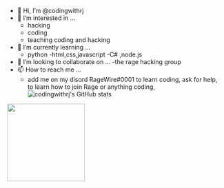 - 👋 Hi, I’m @codingwithrj
- 👀 I’m interested in ...
  - hacking
  - coding
  - teaching coding and hacking
- 🌱 I’m currently learning ...
  - python
  -html,css,javascript
  -C#
  ,node.js
- 💞️ I’m looking to collaborate on ...
  -the rage hacking group
- 📫 How to reach me ...
  - add me on my disord RageWire#0001 to learn coding, ask for help, to learn how to join Rage or anything coding,
![codingwithrj's GitHub stats](https://github-readme-stats.vercel.app/api?username=codingwithrj&show_icons=true&theme=radical&count_private=true)
<img height="180em" src="https://github-readme-stats.vercel.app/api/top-langs/?username=codingwithrj&theme=buefy&layout=compact" />


<!---
codingwithrj/codingwithrj is a ✨ special ✨ repository because its `README.md` (this file) appears on your GitHub profile.
You can click the Preview link to take a look at your changes.
--->
